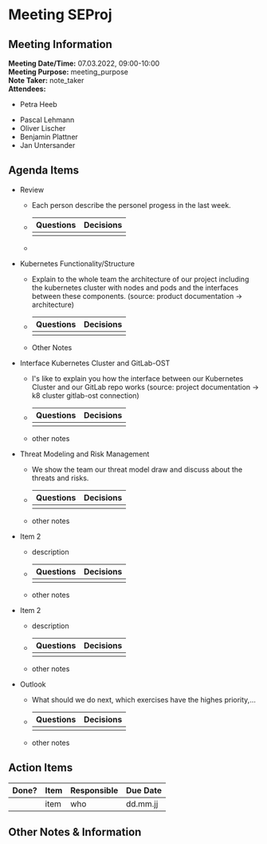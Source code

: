 # Meeting SEProj
## Meeting Information
**Meeting Date/Time:** 07.03.2022, 09:00-10:00  
**Meeting Purpose:** meeting_purpose  
**Note Taker:** note_taker  
**Attendees:**

* Petra Heeb

- Pascal Lehmann
- Oliver Lischer
- Benjamin Plattner
- Jan Untersander

## Agenda Items

- Review

  - Each person describe the personel progess in the last week.

  - | Questions | Decisions |
    | --------- | --------- |
    |           |           |

  - 

- Kubernetes Functionality/Structure

  - Explain to the whole team the architecture of our project including the kubernetes cluster with nodes and pods and the interfaces between these components. (source: product documentation -> architecture)

  - | Questions | Decisions |
    | --------- | --------- |
    |           |           |

  - Other Notes

- Interface Kubernetes Cluster and GitLab-OST

  - I's like to explain you how the interface between our Kubernetes Cluster and our GitLab repo works (source: project documentation -> k8 cluster gitlab-ost connection)

  - | Questions | Decisions |
      | --------- | --------- |
      |           |           |

  - other notes
  
- Threat Modeling and Risk Management

  - We show the team our threat model draw and discuss about the threats and risks.

  - | Questions | Decisions |
    | --------- | --------- |
    |           |           |

  - other notes

- Item 2

  - description

  - | Questions | Decisions |
    | --------- | --------- |
    |           |           |

  - other notes

- Item 2

  - description

  - | Questions | Decisions |
    | --------- | --------- |
    |           |           |

  - other notes

- Outlook

  - What should we do next, which exercises have the highes priority,...

  - | Questions | Decisions |
    | --------- | --------- |
    |           |           |

  - other notes




## Action Items
| Done? | Item | Responsible | Due Date |
| ---- | ---- | ---- | ---- |
| | item | who | dd.mm.jj |

## Other Notes & Information
